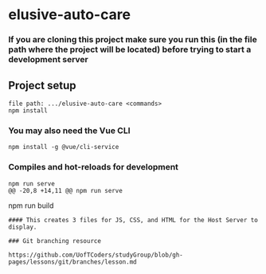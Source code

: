 # elusive-auto-care

### If you are cloning this project make sure you run this (in the file path where the project will be located) before trying to start a development server
## Project setup
```
file path: .../elusive-auto-care <commands>
npm install
```

### You may also need the Vue CLI
```
npm install -g @vue/cli-service
```

### Compiles and hot-reloads for development
```
npm run serve
@@ -20,8 +14,11 @@ npm run serve
```
npm run build
```
#### This creates 3 files for JS, CSS, and HTML for the Host Server to display.

### Git branching resource

https://github.com/UofTCoders/studyGroup/blob/gh-pages/lessons/git/branches/lesson.md
